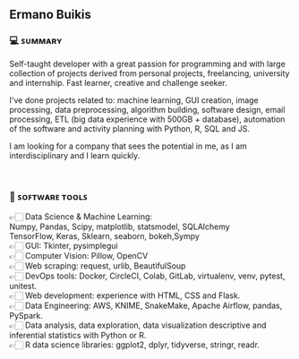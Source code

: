 ## Ermano Buikis


### 💻 ꜱᴜᴍᴍᴀʀʏ
Self-taught developer with a great passion for programming
and with large collection of projects derived from personal projects, freelancing, university and internship.
Fast learner, creative and challenge seeker.


I've done projects related to: machine learning, GUI creation, image processing,
data preprocessing, algorithm building, software design, email
processing, ETL (big data experience with 500GB + database),
automation of the software and activity planning with Python, R, SQL and JS.

I am looking for a company that sees the potential
in me, as I am interdisciplinary and I learn quickly.

<br>

### 🔧 ꜱᴏꜰᴛᴡᴀʀᴇ ᴛᴏᴏʟꜱ
👉🏻 Data Science & Machine Learning: <br>
Numpy, Pandas, Scipy, matplotlib, statsmodel, SQLAlchemy <br>
TensorFlow, Keras, Sklearn, seaborn, bokeh,Sympy <br>
👉🏻 GUI: Tkinter, pysimplegui <br>
👉🏻 Computer Vision: Pillow, OpenCV <br>
👉🏻 Web scraping: request, urlib, BeautifulSoup <br>
👉🏻 DevOps tools: Docker, CircleCI, Colab, GitLab, virtualenv, venv, pytest, unitest. <br>
👉🏻 Web development: experience with HTML, CSS and Flask. <br>
👉🏻 Data Engineering: AWS, KNIME, SnakeMake, Apache Airflow, pandas, PySpark. <br>
👉🏻 Data analysis, data exploration, data visualization descriptive and inferential statistics with Python or R. <br>
👉🏻 R data science libraries: ggplot2, dplyr, tidyverse, stringr, readr. <br> 
<br>
